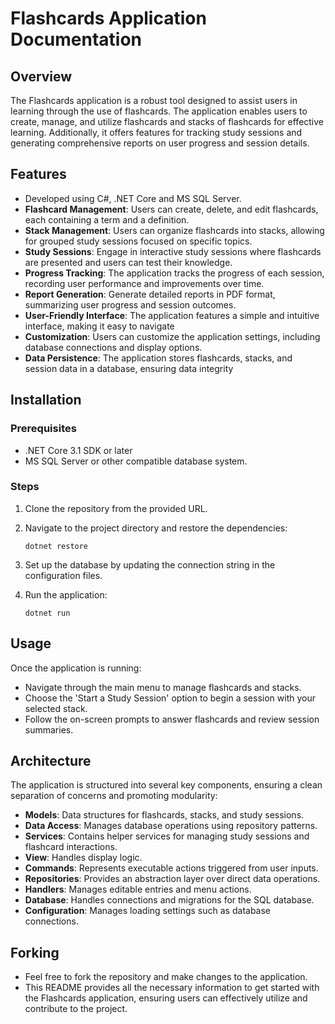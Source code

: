 ﻿# Flashcards Application Documentation

## Overview

The Flashcards application is a robust tool designed to assist users in learning through the use of flashcards. 
The application enables users to create, manage, and utilize flashcards and stacks of flashcards for effective learning. 
Additionally, it offers features for tracking study sessions and generating comprehensive reports on user progress 
and session details.

## Features

- Developed using C#, .NET Core and MS SQL Server.
- **Flashcard Management**: Users can create, delete, and edit flashcards, each containing a term and a definition.
- **Stack Management**: Users can organize flashcards into stacks, allowing for grouped study sessions focused on 
specific topics.
- **Study Sessions**: Engage in interactive study sessions where flashcards are presented and users can test their knowledge.
- **Progress Tracking**: The application tracks the progress of each session, recording user performance 
and improvements over time.
- **Report Generation**: Generate detailed reports in PDF format, summarizing user progress and session outcomes.
- **User-Friendly Interface**: The application features a simple and intuitive interface, making it easy to navigate
- **Customization**: Users can customize the application settings, including database connections and display options.
- **Data Persistence**: The application stores flashcards, stacks, and session data in a database, ensuring data integrity
## Installation

### Prerequisites
- .NET Core 3.1 SDK or later
- MS SQL Server or other compatible database system.

### Steps
1. Clone the repository from the provided URL.
2. Navigate to the project directory and restore the dependencies:
   ```
   dotnet restore
   ```
3. Set up the database by updating the connection string in the configuration files.

4. Run the application:
   ```
   dotnet run
   ```

## Usage

Once the application is running:
- Navigate through the main menu to manage flashcards and stacks.
- Choose the 'Start a Study Session' option to begin a session with your selected stack.
- Follow the on-screen prompts to answer flashcards and review session summaries.

## Architecture

The application is structured into several key components, ensuring a clean separation of concerns and promoting modularity:

- **Models**: Data structures for flashcards, stacks, and study sessions.
- **Data Access**: Manages database operations using repository patterns.
- **Services**: Contains helper services for managing study sessions and flashcard interactions.
- **View**: Handles display logic.
- **Commands**: Represents executable actions triggered from user inputs.
- **Repositories**: Provides an abstraction layer over direct data operations.
- **Handlers**: Manages editable entries and menu actions.
- **Database**: Handles connections and migrations for the SQL database.
- **Configuration**: Manages loading settings such as database connections.

## Forking

- Feel free to fork the repository and make changes to the application.
- This README provides all the necessary information to get started with the Flashcards application, 
ensuring users can effectively utilize and contribute to the project.